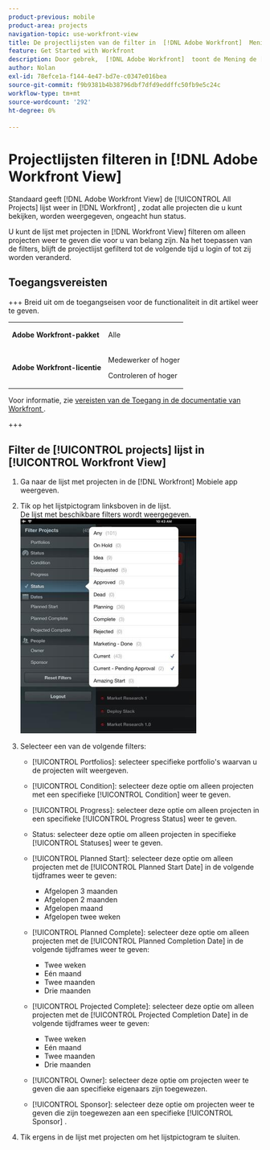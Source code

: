 ```yaml
---
product-previous: mobile
product-area: projects
navigation-topic: use-workfront-view
title: De projectlijsten van de filter in  [!DNL Adobe Workfront]  Mening
feature: Get Started with Workfront
description: Door gebrek,  [!DNL Adobe Workfront]  toont de Mening de [!UICONTROL All Projects] lijst in  [!DNL Workfront], zodat zijn alle projecten u toegang tot mening hebt vermeld, ongeacht hun status.
author: Nolan
exl-id: 78efce1a-f144-4e47-bd7e-c0347e016bea
source-git-commit: f9b9381b4b38796dbf7dfd9eddffc50fb9e5c24c
workflow-type: tm+mt
source-wordcount: '292'
ht-degree: 0%

---
```


# Projectlijsten filteren in [!DNL Adobe Workfront View]

Standaard geeft [!DNL Adobe Workfront View] de [!UICONTROL All Projects] lijst weer in [!DNL Workfront] , zodat alle projecten die u kunt bekijken, worden weergegeven, ongeacht hun status.

U kunt de lijst met projecten in [!DNL Workfront View] filteren om alleen projecten weer te geven die voor u van belang zijn. Na het toepassen van de filters, blijft de projectlijst gefilterd tot de volgende tijd u login of tot zij worden veranderd.

## Toegangsvereisten

+++ Breid uit om de toegangseisen voor de functionaliteit in dit artikel weer te geven.

<table style="table-layout:auto"> 
 <col> 
 </col> 
 <col> 
 </col> 
 <tbody> 
  <tr> 
   <td role="rowheader"><strong>Adobe Workfront-pakket</strong></td> 
   <td> <p>Alle</p> </td> 
  </tr> 
  <tr> 
   <td role="rowheader"><strong>Adobe Workfront-licentie</strong></td> 
   <td> 
   <p>Medewerker of hoger</p>
   <p>Controleren of hoger</p> </td> 
  </tr> 
 </tbody> 
</table>

Voor informatie, zie [ vereisten van de Toegang in de documentatie van Workfront ](/help/quicksilver/administration-and-setup/add-users/access-levels-and-object-permissions/access-level-requirements-in-documentation.md).

+++

## Filter de [!UICONTROL projects] lijst in [!UICONTROL Workfront View]

1. Ga naar de lijst met projecten in de [!DNL Workfront] Mobiele app weergeven.
1. Tik op het lijstpictogram linksboven in de lijst.\
   De lijst met beschikbare filters wordt weergegeven.\
   ![ WF_View_filters_050621.jpg ](assets/wf-view-filters-050621-350x427.jpg)

1. Selecteer een van de volgende filters:

   * [!UICONTROL Portfolios]: selecteer specifieke portfolio&#39;s waarvan u de projecten wilt weergeven.
   * [!UICONTROL Condition]: selecteer deze optie om alleen projecten met een specifieke [!UICONTROL Condition] weer te geven.
   * [!UICONTROL Progress]: selecteer deze optie om alleen projecten in een specifieke [!UICONTROL Progress Status] weer te geven.
   * Status: selecteer deze optie om alleen projecten in specifieke [!UICONTROL Statuses] weer te geven.
   * [!UICONTROL Planned Start]: selecteer deze optie om alleen projecten met de [!UICONTROL Planned Start Date] in de volgende tijdframes weer te geven:

      * Afgelopen 3 maanden
      * Afgelopen 2 maanden
      * Afgelopen maand
      * Afgelopen twee weken
   * [!UICONTROL Planned Complete]: selecteer deze optie om alleen projecten met de [!UICONTROL Planned Completion Date] in de volgende tijdframes weer te geven:

      * Twee weken
      * Eén maand
      * Twee maanden
      * Drie maanden
   * [!UICONTROL Projected Complete]: selecteer deze optie om alleen projecten met de [!UICONTROL Projected Completion Date] in de volgende tijdframes weer te geven:

      * Twee weken
      * Eén maand
      * Twee maanden
      * Drie maanden
   * [!UICONTROL Owner]: selecteer deze optie om projecten weer te geven die aan specifieke eigenaars zijn toegewezen.
   * [!UICONTROL Sponsor]: selecteer deze optie om projecten weer te geven die zijn toegewezen aan een specifieke [!UICONTROL Sponsor] .




1. Tik ergens in de lijst met projecten om het lijstpictogram te sluiten.
